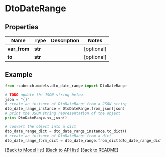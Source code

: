 # DtoDateRange


## Properties

Name | Type | Description | Notes
------------ | ------------- | ------------- | -------------
**var_from** | **str** |  | [optional] 
**to** | **str** |  | [optional] 

## Example

```python
from rcabench.models.dto_date_range import DtoDateRange

# TODO update the JSON string below
json = "{}"
# create an instance of DtoDateRange from a JSON string
dto_date_range_instance = DtoDateRange.from_json(json)
# print the JSON string representation of the object
print DtoDateRange.to_json()

# convert the object into a dict
dto_date_range_dict = dto_date_range_instance.to_dict()
# create an instance of DtoDateRange from a dict
dto_date_range_form_dict = dto_date_range.from_dict(dto_date_range_dict)
```
[[Back to Model list]](../README.md#documentation-for-models) [[Back to API list]](../README.md#documentation-for-api-endpoints) [[Back to README]](../README.md)


